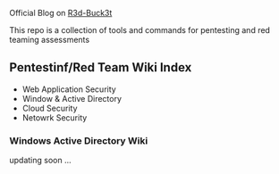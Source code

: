 Official Blog on [R3d-Buck3t](https://medium.com/r3d-buck3t)

This repo is a collection of tools and commands for pentesting and red teaming assessments

## Pentestinf/Red Team Wiki Index 
+ Web Application Security 
+ Window & Active Directory 
+ Cloud Security
+ Netowrk Security

### Windows Active Directory Wiki



updating soon ...




